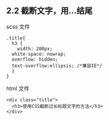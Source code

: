 ## 2.2 截断文字，用...结尾
scss 文件	
```
.title{  
  h3 {  
    width: 200px;  
  white-space: nowrap;  
  overflow: hidden;  
  text-overflow:ellipsis; /*兼容IE*/  
  }  
}
```
html 文件	
```
<div class="title">  
  <h3>使用CSS截断过长标题文字的方法</h3>  
</div>
```